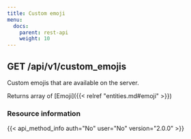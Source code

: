 ```yaml
---
title: Custom emoji
menu:
  docs:
    parent: rest-api
    weight: 10
---
```


## GET /api/v1/custom_emojis

Custom emojis that are available on the server.

Returns array of [Emoji]({{< relref "entities.md#emoji" >}})

### Resource information

{{< api_method_info auth="No" user="No" version="2.0.0" >}}
